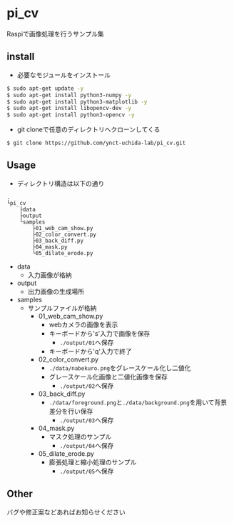 # pi_cv

Raspiで画像処理を行うサンプル集


## install

- 必要なモジュールをインストール

```sh
$ sudo apt-get update -y
$ sudo apt-get install python3-numpy -y
$ sudo apt-get install python3-matplotlib -y
$ sudo apt-get install libopencv-dev -y
$ sudo apt-get install python3-opencv -y
```

- git cloneで任意のディレクトリへクローンしてくる

```sh
$ git clone https://github.com/ynct-uchida-lab/pi_cv.git
```

## Usage

- ディレクトリ構造は以下の通り

```
.
└pi_cv
    ├data
    ├output
    └samples
        ├01_web_cam_show.py
        ├02_color_convert.py
        ├03_back_diff.py
        ├04_mask.py
        └05_dilate_erode.py
```

- data
    - 入力画像が格納
- output
    - 出力画像の生成場所
- samples
    - サンプルファイルが格納
        - 01_web_cam_show.py
            - webカメラの画像を表示
            - キーボードから's'入力で画像を保存
                - `./output/01`へ保存
            - キーボードから'q'入力で終了
        - 02_color_convert.py
            - `./data/nabekuro.png`をグレースケール化し二値化
            - グレースケール化画像と二値化画像を保存
                - `./output/02`へ保存
        - 03_back_diff.py
            - `./data/foreground.png`と`./data/background.png`を用いて背景差分を行い保存
                - `./output/03`へ保存
        - 04_mask.py
            - マスク処理のサンプル
                - `./output/04`へ保存
        - 05_dilate_erode.py
            - 膨張処理と縮小処理のサンプル
                - `./output/05`へ保存

## Other

バグや修正案などあればお知らせください

